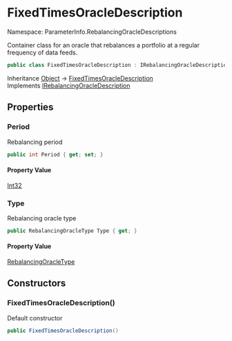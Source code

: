 # FixedTimesOracleDescription

Namespace: ParameterInfo.RebalancingOracleDescriptions

Container class for an oracle that rebalances a portfolio at a regular frequency of data feeds.

```csharp
public class FixedTimesOracleDescription : IRebalancingOracleDescription
```

Inheritance [Object](https://docs.microsoft.com/en-us/dotnet/api/system.object) → [FixedTimesOracleDescription](./parameterinfo.rebalancingoracledescriptions.fixedtimesoracledescription.md)<br>
Implements [IRebalancingOracleDescription](./parameterinfo.rebalancingoracledescriptions.irebalancingoracledescription.md)

## Properties

### **Period**

Rebalancing period

```csharp
public int Period { get; set; }
```

#### Property Value

[Int32](https://docs.microsoft.com/en-us/dotnet/api/system.int32)<br>

### **Type**

Rebalancing oracle type

```csharp
public RebalancingOracleType Type { get; }
```

#### Property Value

[RebalancingOracleType](./parameterinfo.rebalancingoracledescriptions.rebalancingoracletype.md)<br>

## Constructors

### **FixedTimesOracleDescription()**

Default constructor

```csharp
public FixedTimesOracleDescription()
```
